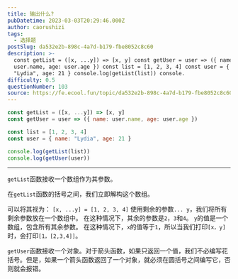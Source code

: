 ```yaml
---
title: 输出什么?
pubDatetime: 2023-03-03T20:29:46.000Z
author: caorushizi
tags:
  - 选择题
postSlug: da532e2b-898c-4a7d-b179-fbe8052c8c60
description: >-
  const getList = ([x, ...y]) => [x, y] const getUser = user => ({ name:
  user.name, age: user.age }) const list = [1, 2, 3, 4] const user = { name:
  "Lydia", age: 21 } console.log(getList(list)) console.
difficulty: 0.5
questionNumber: 103
source: https://fe.ecool.fun/topic/da532e2b-898c-4a7d-b179-fbe8052c8c60
---
```


```javascript
const getList = ([x, ...y]) => [x, y]
const getUser = user => ({ name: user.name, age: user.age })

const list = [1, 2, 3, 4]
const user = { name: "Lydia", age: 21 }

console.log(getList(list))
console.log(getUser(user))
```

---

`getList`函数接收一个数组作为其参数。 

在`getList`函数的括号之间，我们立即解构这个数组。 

可以将其视为：
 `[x, ...y] = [1, 2, 3, 4]`
使用剩余的参数`... y`，我们将所有剩余参数放在一个数组中。 在这种情况下，其余的参数是`2`，`3`和`4`。 `y`的值是一个数组，包含所有其余参数。 在这种情况下，`x`的值等于`1`，所以当我们打印`[x，y]`时，会打印`[1，[2,3,4]]`。

 `getUser`函数接收一个对象。对于箭头函数，如果只返回一个值，我们不必编写花括号。但是，如果一个箭头函数返回了一个对象，就必须在圆括号之间编写它，否则就会报错。

